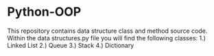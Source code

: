 # Python-OOP
This repository contains data structure class and method source code.
Within the data structures.py file you will find the following classes:
1.) Linked List
2.) Queue
3.) Stack
4.) Dictionary
